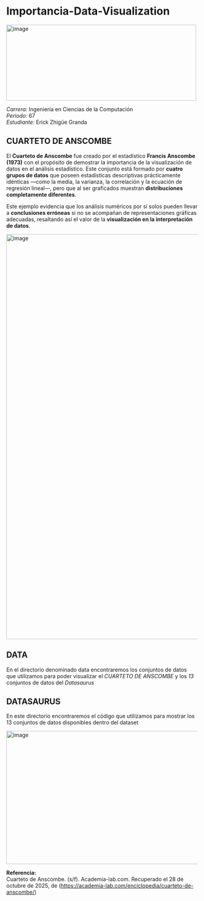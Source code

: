 # Importancia-Data-Visualization

<img width="500" height="200" alt="image" src="https://github.com/user-attachments/assets/a80d578b-0ff5-4241-8683-7ddba19c8806" />

*Carrera:* Ingeniería en Ciencias de la Computación  
*Periodo:* 67  
*Estudiante:* Erick Zhigüe Granda  

## CUARTETO DE ANSCOMBE
El **Cuarteto de Anscombe** fue creado por el estadístico **Francis Anscombe (1973)** con el propósito de demostrar la importancia de la visualización de datos en el análisis estadístico. Este conjunto está formado por **cuatro grupos de datos** que poseen estadísticas descriptivas prácticamente idénticas —como la media, la varianza, la correlación y la ecuación de regresión lineal—, pero que al ser graficados muestran **distribuciones completamente diferentes**.  

Este ejemplo evidencia que los análisis numéricos por sí solos pueden llevar a **conclusiones erróneas** si no se acompañan de representaciones gráficas adecuadas, resaltando así el valor de la **visualización en la interpretación de datos**.

<img width="1728" height="1067" alt="image" src="https://github.com/user-attachments/assets/cdfd6142-a459-4ace-883e-3b0c864c30ee" />

## DATA
En el directorio denominado data encontraremos los conjuntos de datos que utilizamos para poder visualizar el *CUARTETO DE ANSCOMBE* y los *13* conjuntos de datos del *Datasaurus*

## DATASAURUS
En este directorio encontraremos el código que utilizamos para mostrar los 13 conjuntos de datos disponibles dentro del dataset

<img width="613" height="351" alt="image" src="https://github.com/user-attachments/assets/70500f1b-cbef-4e3b-867a-e1afef119ec5" />

**Referencia:**  
Cuarteto de Anscombe. (s/f). Academia-lab.com. Recuperado el 28 de octubre de 2025, de (https://academia-lab.com/enciclopedia/cuarteto-de-anscombe/)

